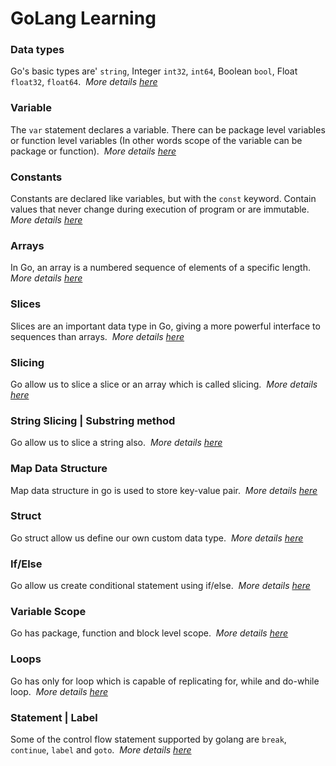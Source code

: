 # GoLang Learning

### Data types

Go's basic types are' `string`, Integer `int32`, `int64`, Boolean `bool`, Float `float32`, `float64`.&nbsp;
_More details [here](https://github.com/dhairya-rathod/golang-learning/blob/master/01-data-types/main.go)_

### Variable

The `var` statement declares a variable. There can be package level variables or function level variables (In other words scope of the variable can be package or function).&nbsp;
_More details [here](https://github.com/dhairya-rathod/golang-learning/blob/master/02-variables/main.go)_

### Constants

Constants are declared like variables, but with the `const` keyword. Contain values that never change during execution of program or are immutable.&nbsp;
_More details [here](https://github.com/dhairya-rathod/golang-learning/blob/master/03-constants/main.go)_

### Arrays

In Go, an array is a numbered sequence of elements of a specific length.&nbsp;
_More details [here](https://github.com/dhairya-rathod/golang-learning/blob/master/04-arrays/main.go)_

### Slices

Slices are an important data type in Go, giving a more powerful interface to sequences than arrays.&nbsp;
_More details [here](https://github.com/dhairya-rathod/golang-learning/blob/master/05-slices/main.go)_

### Slicing

Go allow us to slice a slice or an array which is called slicing.&nbsp;
_More details [here](https://github.com/dhairya-rathod/golang-learning/blob/master/06-slicing/main.go)_

### String Slicing | Substring method

Go allow us to slice a string also.&nbsp;
_More details [here](https://github.com/dhairya-rathod/golang-learning/blob/master/07-string-utils/main.go)_

### Map Data Structure

Map data structure in go is used to store key-value pair.&nbsp;
_More details [here](https://github.com/dhairya-rathod/golang-learning/blob/master/08-map/main.go)_

### Struct

Go struct allow us define our own custom data type.&nbsp;
_More details [here](https://github.com/dhairya-rathod/golang-learning/blob/master/09-struct/main.go)_

### If/Else

Go allow us create conditional statement using if/else.&nbsp;
_More details [here](https://github.com/dhairya-rathod/golang-learning/blob/master/10-conditional-statement/main.go)_

### Variable Scope

Go has package, function and block level scope.&nbsp;
_More details [here](https://github.com/dhairya-rathod/golang-learning/blob/master/11-variable-scope/main.go)_

### Loops

Go has only for loop which is capable of replicating for, while and do-while loop.&nbsp;
_More details [here](https://github.com/dhairya-rathod/golang-learning/blob/master/12-loops/main.go)_

### Statement | Label

Some of the control flow statement supported by golang are `break`, `continue`, `label` and `goto`.&nbsp;
_More details [here](https://github.com/dhairya-rathod/golang-learning/blob/master/13-control-flow-statement/main.go)_